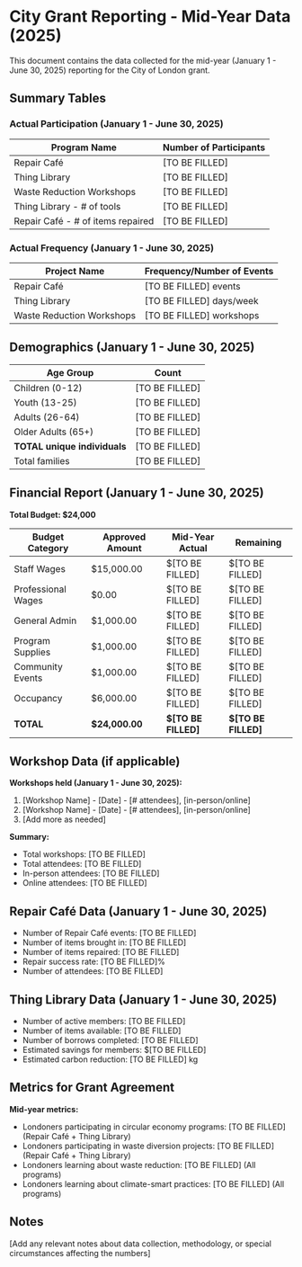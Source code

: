 # City Grant Reporting - Mid-Year Data (2025)

This document contains the data collected for the mid-year (January 1 - June 30, 2025) reporting for the City of London grant.

## Summary Tables

### Actual Participation (January 1 - June 30, 2025)

| Program Name | Number of Participants |
|--------------|------------------------|
| Repair Café | [TO BE FILLED] |
| Thing Library | [TO BE FILLED] |
| Waste Reduction Workshops | [TO BE FILLED] |
| Thing Library - # of tools | [TO BE FILLED] |
| Repair Café - # of items repaired | [TO BE FILLED] |

### Actual Frequency (January 1 - June 30, 2025)

| Project Name | Frequency/Number of Events |
|--------------|---------------------------|
| Repair Café | [TO BE FILLED] events |
| Thing Library | [TO BE FILLED] days/week |
| Waste Reduction Workshops | [TO BE FILLED] workshops |

## Demographics (January 1 - June 30, 2025)

| Age Group | Count |
|-----------|-------|
| Children (0-12) | [TO BE FILLED] |
| Youth (13-25) | [TO BE FILLED] |
| Adults (26-64) | [TO BE FILLED] |
| Older Adults (65+) | [TO BE FILLED] |
| **TOTAL unique individuals** | [TO BE FILLED] |
| Total families | [TO BE FILLED] |

## Financial Report (January 1 - June 30, 2025)

**Total Budget: $24,000**

| Budget Category | Approved Amount | Mid-Year Actual | Remaining |
|-----------------|-----------------|-----------------|-----------|
| Staff Wages | $15,000.00 | $[TO BE FILLED] | $[TO BE FILLED] |
| Professional Wages | $0.00 | $[TO BE FILLED] | $[TO BE FILLED] |
| General Admin | $1,000.00 | $[TO BE FILLED] | $[TO BE FILLED] |
| Program Supplies | $1,000.00 | $[TO BE FILLED] | $[TO BE FILLED] |
| Community Events | $1,000.00 | $[TO BE FILLED] | $[TO BE FILLED] |
| Occupancy | $6,000.00 | $[TO BE FILLED] | $[TO BE FILLED] |
| **TOTAL** | **$24,000.00** | **$[TO BE FILLED]** | **$[TO BE FILLED]** |

## Workshop Data (if applicable)

**Workshops held (January 1 - June 30, 2025):**

1. [Workshop Name] - [Date] - [# attendees], [in-person/online]
2. [Workshop Name] - [Date] - [# attendees], [in-person/online]
3. [Add more as needed]

**Summary:**
- Total workshops: [TO BE FILLED]
- Total attendees: [TO BE FILLED]
- In-person attendees: [TO BE FILLED]
- Online attendees: [TO BE FILLED]

## Repair Café Data (January 1 - June 30, 2025)

- Number of Repair Café events: [TO BE FILLED]
- Number of items brought in: [TO BE FILLED]
- Number of items repaired: [TO BE FILLED]
- Repair success rate: [TO BE FILLED]%
- Number of attendees: [TO BE FILLED]

## Thing Library Data (January 1 - June 30, 2025)

- Number of active members: [TO BE FILLED]
- Number of items available: [TO BE FILLED]
- Number of borrows completed: [TO BE FILLED]
- Estimated savings for members: $[TO BE FILLED]
- Estimated carbon reduction: [TO BE FILLED] kg

## Metrics for Grant Agreement

**Mid-year metrics:**
- Londoners participating in circular economy programs: [TO BE FILLED] (Repair Café + Thing Library)
- Londoners participating in waste diversion projects: [TO BE FILLED] (Repair Café + Thing Library)
- Londoners learning about waste reduction: [TO BE FILLED] (All programs)
- Londoners learning about climate-smart practices: [TO BE FILLED] (All programs)

## Notes

[Add any relevant notes about data collection, methodology, or special circumstances affecting the numbers]